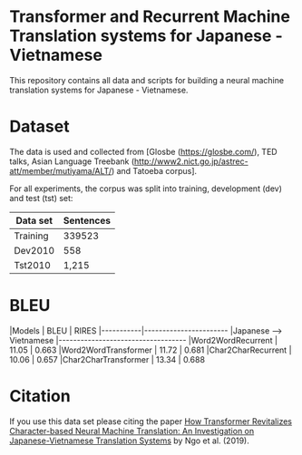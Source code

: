# Transformer and Recurrent Machine Translation systems for Japanese - Vietnamese 
This repository contains all data and scripts for building a neural
machine translation systems for Japanese - Vietnamese.

# Dataset

The data is used and collected from [Glosbe (https://glosbe.com/), TED talks, Asian Language Treebank (http://www2.nict.go.jp/astrec-att/member/mutiyama/ALT/) and Tatoeba corpus].

For all experiments, the corpus was split into training, development (dev) and test (tst) set:

| Data set    | Sentences 
| ----------- | --------- 
| Training    | 339523
| Dev2010     | 558
| Tst2010     | 1,215

# BLEU 
|Models     | BLEU | RIRES 
|-----------|-----------------------
|Japanese --> Vietnamese
|----------------------------------- 
|Word2WordRecurrent |  11.05 | 0.663
|Word2WordTransformer |  11.72  | 0.681
|Char2CharRecurrent   |  10.06  | 0.657
|Char2CharTransformer |  13.34  | 0.688 

# Citation

If you use this data set please  citing the paper
[How Transformer Revitalizes Character-based Neural Machine Translation: An Investigation on Japanese-Vietnamese Translation Systems](https://arxiv.org/abs/1910.02238)
by Ngo et al. (2019).


